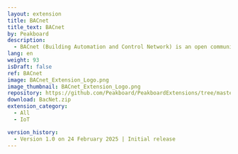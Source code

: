 ```yaml
---
layout: extension
title: BACnet
title_text: BACnet
by: Peakboard
description: 
  - BACnet (Building Automation and Control Network) is an open communication protocol for building automation that enables data to be exchanged between control systems such as heating, ventilation, air conditioning and security technology across manufacturers.
lang: en
weight: 93
isDraft: false
ref: BACnet
image: BACnet_Extension_Logo.png
image_thumbnail: BACnet_Extension_Logo.png
repository: https://github.com/Peakboard/PeakboardExtensions/tree/master/BacNet
download: BacNet.zip
extension_category:
  - All
  - IoT

version_history:
  - Version 1.0 on 24 February 2025 | Initial release
---
```

